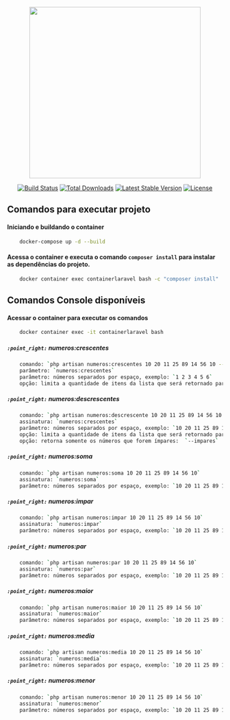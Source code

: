 <p align="center"><a href="https://laravel.com" target="_blank"><img src="https://raw.githubusercontent.com/laravel/art/master/logo-lockup/5%20SVG/2%20CMYK/1%20Full%20Color/laravel-logolockup-cmyk-red.svg" width="400"></a></p>

<p align="center">
<a href="https://travis-ci.org/laravel/framework"><img src="https://travis-ci.org/laravel/framework.svg" alt="Build Status"></a>
<a href="https://packagist.org/packages/laravel/framework"><img src="https://img.shields.io/packagist/dt/laravel/framework" alt="Total Downloads"></a>
<a href="https://packagist.org/packages/laravel/framework"><img src="https://img.shields.io/packagist/v/laravel/framework" alt="Latest Stable Version"></a>
<a href="https://packagist.org/packages/laravel/framework"><img src="https://img.shields.io/packagist/l/laravel/framework" alt="License"></a>
</p>

## Comandos para executar projeto


#### Iniciando e buildando o container

```bash
    docker-compose up -d --build
```

#### Acessa o container e executa o comando `composer install` para instalar as dependências do projeto.

```bash
    docker container exec containerlaravel bash -c "composer install"
```

## Comandos Console disponíveis

#### Acessar o container para executar os comandos

```bash
    docker container exec -it containerlaravel bash
```

##### `:point_right:` numeros:crescentes

```bash
    comando: `php artisan numeros:crescentes 10 20 11 25 89 14 56 10 --limit 4`
    parâmetro: `numeros:crescentes`
    parâmetro: números separados por espaço, exemplo: `1 2 3 4 5 6`
    opção: limita a quantidade de itens da lista que será retornado para usuário, exemplo:  `--limit 4` 
```

##### `:point_right:` numeros:descrescentes

```bash
    comando: `php artisan numeros:descrescente 10 20 11 25 89 14 56 10 --limit 4 --impares`
    assinatura: `numeros:crescentes`
    parâmetro: números separados por espaço, exemplo: `10 20 11 25 89 14 56 10`
    opção: limita a quantidade de itens da lista que será retornado para usuário, exemplo:  `--limit 4` 
    opção: retorna somente os números que forem ímpares:  `--impares` 
```

##### `:point_right:` numeros:soma

```bash
    comando: `php artisan numeros:soma 10 20 11 25 89 14 56 10`
    assinatura: `numeros:soma`
    parâmetro: números separados por espaço, exemplo: `10 20 11 25 89 14 56 10`
```

##### `:point_right:` numeros:impar

```bash
    comando: `php artisan numeros:impar 10 20 11 25 89 14 56 10`
    assinatura: `numeros:impar`
    parâmetro: números separados por espaço, exemplo: `10 20 11 25 89 14 56 10`
```

##### `:point_right:` numeros:par

```bash
    comando: `php artisan numeros:par 10 20 11 25 89 14 56 10`
    assinatura: `numeros:par`
    parâmetro: números separados por espaço, exemplo: `10 20 11 25 89 14 56 10`
```

##### `:point_right:` numeros:maior

```bash
    comando: `php artisan numeros:maior 10 20 11 25 89 14 56 10`
    assinatura: `numeros:maior`
    parâmetro: números separados por espaço, exemplo: `10 20 11 25 89 14 56 10`
```

##### `:point_right:` numeros:media

```bash
    comando: `php artisan numeros:media 10 20 11 25 89 14 56 10`
    assinatura: `numeros:media`
    parâmetro: números separados por espaço, exemplo: `10 20 11 25 89 14 56 10`
```

##### `:point_right:` numeros:menor

```bash
    comando: `php artisan numeros:menor 10 20 11 25 89 14 56 10`
    assinatura: `numeros:menor`
    parâmetro: números separados por espaço, exemplo: `10 20 11 25 89 14 56 10`
```

